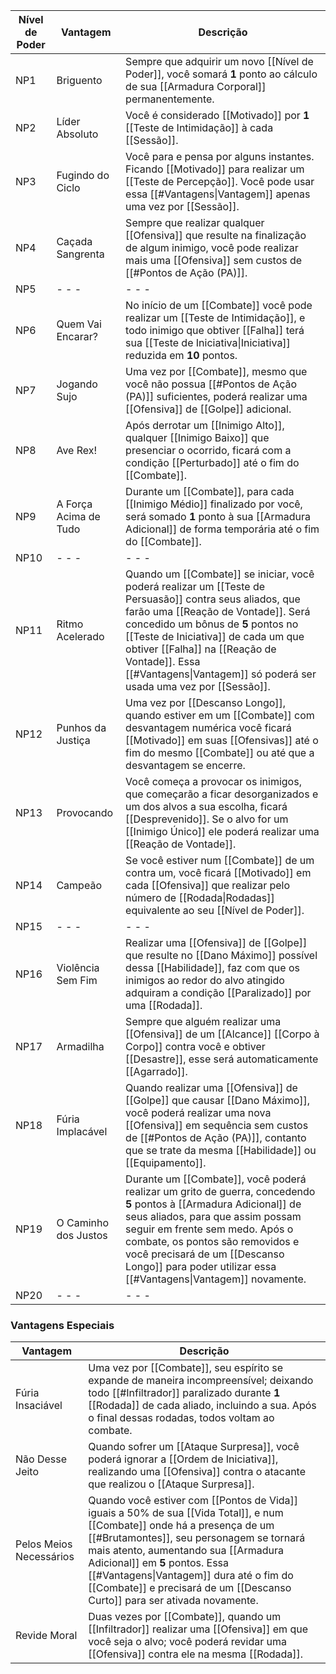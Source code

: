 | **Nível de Poder** | **Vantagem**          | Descrição                                                                                                                                                                                                                                                                                                                                          |
| ------------------ | --------------------- | -------------------------------------------------------------------------------------------------------------------------------------------------------------------------------------------------------------------------------------------------------------------------------------------------------------------------------------------------- |
| NP1                | Briguento             | Sempre que adquirir um novo [[Nível de Poder]], você somará **1** ponto ao cálculo de sua [[Armadura Corporal]] permanentemente.                                                                                                                                                                                                                   |
| NP2                | Líder Absoluto        | Você é considerado [[Motivado]] por **1** [[Teste de Intimidação]] à cada [[Sessão]].                                                                                                                                                                                                                                                              |
| NP3                | Fugindo do Ciclo      | Você para e pensa por alguns instantes. Ficando [[Motivado]] para realizar um [[Teste de Percepção]]. Você pode usar essa [[#Vantagens\|Vantagem]] apenas uma vez por [[Sessão]].                                                                                                                                                                  |
| NP4                | Caçada Sangrenta      | Sempre que realizar qualquer [[Ofensiva]] que resulte na finalização de algum inimigo, você pode realizar mais uma [[Ofensiva]] sem custos de [[#Pontos de Ação (PA)]].                                                                                                                                                                            |
| NP5                | - - -                 | - - -                                                                                                                                                                                                                                                                                                                                              |
| NP6                | Quem Vai Encarar?     | No início de um [[Combate]] você pode realizar um [[Teste de Intimidação]], e todo inimigo que obtiver [[Falha]] terá sua [[Teste de Iniciativa\|Iniciativa]] reduzida em **10** pontos.                                                                                                                                                           |
| NP7                | Jogando Sujo          | Uma vez por [[Combate]], mesmo que você não possua [[#Pontos de Ação (PA)]] suficientes, poderá realizar uma [[Ofensiva]] de [[Golpe]] adicional.                                                                                                                                                                                                  |
| NP8                | Ave Rex!              | Após derrotar um [[Inimigo Alto]], qualquer [[Inimigo Baixo]] que presenciar o ocorrido, ficará com a condição [[Perturbado]] até o fim do [[Combate]].                                                                                                                                                                                            |
| NP9                | A Força Acima de Tudo | Durante um [[Combate]], para cada [[Inimigo Médio]] finalizado por você, será somado **1** ponto à sua [[Armadura Adicional]] de forma temporária até o fim do [[Combate]].                                                                                                                                                                        |
| NP10               | - - -                 | - - -                                                                                                                                                                                                                                                                                                                                              |
| NP11               | Ritmo Acelerado       | Quando um [[Combate]] se iniciar, você poderá realizar um [[Teste de Persuasão]] contra seus aliados, que farão uma [[Reação de Vontade]]. Será concedido um bônus de **5** pontos no [[Teste de Iniciativa]] de cada um que obtiver [[Falha]] na [[Reação de Vontade]]. Essa [[#Vantagens\|Vantagem]] só poderá ser usada uma vez por [[Sessão]]. |
| NP12               | Punhos da Justiça     | Uma vez por [[Descanso Longo]], quando estiver em um [[Combate]] com desvantagem numérica você ficará [[Motivado]] em suas [[Ofensivas]] até o fim do mesmo [[Combate]] ou até que a desvantagem se encerre.                                                                                                                                       |
| NP13               | Provocando            | Você começa a provocar os inimigos, que começarão a ficar desorganizados e um dos alvos a sua escolha, ficará [[Desprevenido]]. Se o alvo for um [[Inimigo Único]] ele poderá realizar uma [[Reação de Vontade]].                                                                                                                                  |
| NP14               | Campeão               | Se você estiver num [[Combate]] de um contra um, você ficará [[Motivado]] em cada [[Ofensiva]] que realizar pelo número de [[Rodada\|Rodadas]] equivalente ao seu [[Nível de Poder]].                                                                                                                                                              |
| NP15               | - - -                 | - - -                                                                                                                                                                                                                                                                                                                                              |
| NP16               | Violência Sem Fim     | Realizar uma [[Ofensiva]] de [[Golpe]] que resulte no [[Dano Máximo]] possível dessa [[Habilidade]], faz com que os inimigos ao redor do alvo atingido adquiram a condição [[Paralizado]] por uma [[Rodada]].                                                                                                                                      |
| NP17               | Armadilha             | Sempre que alguém realizar uma [[Ofensiva]] de um [[Alcance]] [[Corpo à Corpo]] contra você e obtiver [[Desastre]], esse será automaticamente [[Agarrado]].                                                                                                                                                                                        |
| NP18               | Fúria Implacável      | Quando realizar uma [[Ofensiva]] de [[Golpe]] que causar [[Dano Máximo]], você poderá realizar uma nova [[Ofensiva]] em sequência sem custos de [[#Pontos de Ação (PA)]], contanto que se trate da mesma [[Habilidade]] ou [[Equipamento]].                                                                                                        |
| NP19               | O Caminho dos Justos  | Durante um [[Combate]], você poderá realizar um grito de guerra, concedendo **5** pontos à [[Armadura Adicional]] de seus aliados, para que assim possam seguir em frente sem medo. Após o combate, os pontos são removidos e você precisará de um [[Descanso Longo]] para poder utilizar essa [[#Vantagens\|Vantagem]] novamente.                 |
| NP20               | - - -                 | - - -                                                                                                                                                                                                                                                                                                                                              |
### Vantagens Especiais

| Vantagem                | Descrição                                                                                                                                                                                                                                                                                                                                                              |
| ----------------------- | ---------------------------------------------------------------------------------------------------------------------------------------------------------------------------------------------------------------------------------------------------------------------------------------------------------------------------------------------------------------------- |
| Fúria Insaciável        | Uma vez por [[Combate]], seu espírito se expande de maneira incompreensível; deixando todo [[#Infiltrador]] paralizado durante **1** [[Rodada]] de cada aliado, incluindo a sua. Após o final dessas rodadas, todos voltam ao combate.                                                                                                                                 |
| Não Desse Jeito         | Quando sofrer um [[Ataque Surpresa]], você poderá ignorar a [[Ordem de Iniciativa]], realizando uma [[Ofensiva]] contra o atacante que realizou o [[Ataque Surpresa]].                                                                                                                                                                                                 |
| Pelos Meios Necessários | Quando você estiver com [[Pontos de Vida]] iguais a 50% de sua [[Vida Total]], e num [[Combate]] onde há a presença de um [[#Brutamontes]], seu personagem se tornará mais atento, aumentando sua [[Armadura Adicional]] em **5** pontos. Essa [[#Vantagens\|Vantagem]] dura até o fim do [[Combate]] e precisará de um [[Descanso Curto]] para ser ativada novamente. |
| Revide Moral            | Duas vezes por [[Combate]], quando um [[Infiltrador]] realizar uma [[Ofensiva]] em que você seja o alvo; você poderá revidar uma [[Ofensiva]] contra ele na mesma [[Rodada]].                                                                                                                                                                                          |